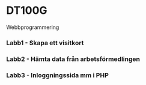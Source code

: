 # DT100G
Webbprogrammering

### Labb1 - Skapa ett visitkort
### Labb2 - Hämta data från arbetsförmedlingen
### Labb3 - Inloggningssida mm i PHP
